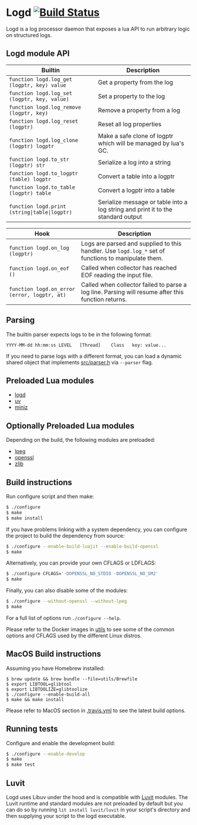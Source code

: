 # Logd [![Build Status](https://travis-ci.org/ernestrc/logd.svg)](https://travis-ci.org/ernestrc/logd)
Logd is a log processor daemon that exposes a lua API to run arbitrary logic on structured logs.

## Logd module API
| Builtin | Description |
| --- | --- |
| `function logd.log_get (logptr, key) value` | Get a property from the log |
| `function logd.log_set (logptr, key, value)` | Set a property to the log |
| `function logd.log_remove (logptr, key)` | Remove a property from a log |
| `function logd.log_reset (logptr)` | Reset all log properties |
| `function logd.log_clone (logptr) logptr` | Make a safe clone of logptr which will be managed by lua's GC. |
| `function logd.to_str (logptr) str` | Serialize a log into a string |
| `function logd.to_logptr (table) logptr` | Convert a table into a logptr |
| `function logd.to_table (logptr) table` | Convert a logptr into a table |
| `function logd.print (string\|table\|logptr)` | Serialize message or table into a log string and print it to the standard output |

| Hook | Description |
| --- | --- |
| `function logd.on_log (logptr)` | Logs are parsed and supplied to this handler. Use `logd.log_*` set of functions to manipulate them. |
| `function logd.on_eof ()` | Called when collector has reached EOF reading the input file. |
| `function logd.on_error (error, logptr, at)` | Called when collector failed to parse a log line. Parsing will resume after this function returns. |

## Parsing
The builtin parser expects logs to be in the following format:
```
YYYY-MM-dd hh:mm:ss	LEVEL	[Thread]	Class	key: value...
```
If you need to parse logs with a different format, you can load a dynamic shared object that implements [src/parser.h](src/parser.h)  via `--parser` flag.

## Preloaded Lua modules
- [logd](#logd-module-api)
- [uv](https://github.com/luvit/luv)
- [miniz](https://github.com/luvit/luvi/blob/master/src/lminiz.c) 

## Optionally Preloaded Lua modules 
Depending on the build, the following modules are preloaded:
- [lpeg](http://www.inf.puc-rio.br/~roberto/lpeg/)
- [openssl](https://github.com/zhaozg/lua-openssl)
- [zlib](https://github.com/brimworks/lua-zlib)

## Build instructions
Run configure script and then make:
```sh
$ ./configure
$ make
$ make install
```
If you have problems linking with a system dependency, you can configure the project to build the dependency from source:
```sh
$ ./configure --enable-build-luajit --enable-build-openssl
$ make
```
Alternatively, you can provide your own CFLAGS or LDFLAGS:
```sh
$ ./configure CFLAGS='-DOPENSSL_NO_STDIO -DOPENSSL_NO_SM2'
$ make
```
Finally, you can also disable some of the modules:
```sh
$ ./configure --without-openssl --without-lpeg
$ make
```
For a full list of options run `./configure --help`.

Please refer to the Docker images in [utils](utils) to see some of the common options and CFLAGS used by the different Linux distros.

## MacOS Build instructions
Assuming you have Homebrew installed:
```
$ brew update && brew bundle --file=utils/Brewfile
$ export LIBTOOL=glibtool
$ export LIBTOOLIZE=glibtoolize
$ ./configure --enable-build-all
$ make && make install
```

Please refer to MacOS section in [.travis.yml](.travis.yml) to see the latest build options.

## Running tests
Configure and enable the development build:
```sh
$ ./configure --enable-develop
$ make
$ make test
```

## Luvit
Logd uses Libuv under the hood and is compatible with [Luvit](https://luvit.io) modules. The Luvit runtime and standard modules are not preloaded by default but you can do so by running `lit install luvit/luvit` in your script's directory and then supplying your script to the logd executable.
